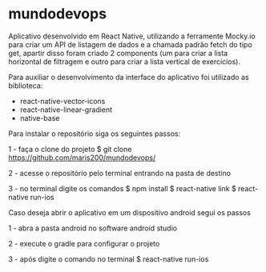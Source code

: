 # mundodevops

Aplicativo desenvolvido em React Native, utilizando a ferramente Mocky.io para criar um API de listagem de dados e a chamada padrão fetch do tipo get, apartir disso foram criado 2 components (um para criar a lista horizontal de filtragem e outro para criar a lista vertical de exercícios). 

Para auxiliar o desenvolvimento da interface do aplicativo foi utilizado as biblioteca:
- react-native-vector-icons
- react-native-linear-gradient
- native-base

Para instalar o repositório siga os seguintes passos:

1 - faça o clone do projeto 
    $ git clone https://github.com/maris200/mundodevops/
    
2 - acesse o repositório pelo terminal entrando na pasta de destino

3 - no terminal digite os comandos 
    $ npm install 
    $ react-native link 
    $ react-native run-ios
    
Caso deseja abrir o aplicativo em um dispositivo android segui os passos 

1 - abra a pasta android no software android studio

2 - execute o gradle para configurar o projeto 

3 - após digite o comando no terminal
    $ react-native run-ios
